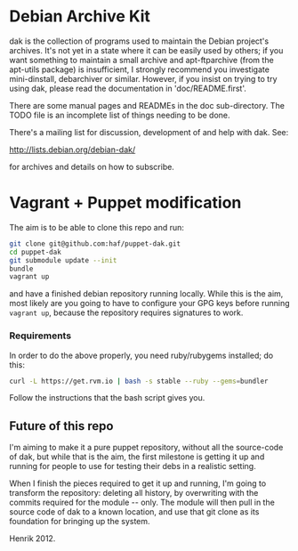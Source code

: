 # Debian Archive Kit

dak is the collection of programs used to maintain the Debian
project's archives.  It's not yet in a state where it can be easily
used by others; if you want something to maintain a small archive and
apt-ftparchive (from the apt-utils package) is insufficient, I strongly
recommend you investigate mini-dinstall, debarchiver or similar.
However, if you insist on trying to try using dak, please read the
documentation in 'doc/README.first'.

There are some manual pages and READMEs in the doc sub-directory.  The
TODO file is an incomplete list of things needing to be done.

There's a mailing list for discussion, development of and help with
dak.  See:

  http://lists.debian.org/debian-dak/

for archives and details on how to subscribe.

# Vagrant + Puppet modification

The aim is to be able to clone this repo and run:

```bash
git clone git@github.com:haf/puppet-dak.git
cd puppet-dak
git submodule update --init
bundle
vagrant up
```

and have a finished debian repository running locally. While this is the aim,
most likely are you going to have to configure your GPG keys before running
`vagrant up`, because the repository requires signatures to work.

### Requirements

In order to do the above properly, you need ruby/rubygems installed; do this:

```bash
curl -L https://get.rvm.io | bash -s stable --ruby --gems=bundler
```

Follow the instructions that the bash script gives you.

## Future of this repo

I'm aiming to make it a pure puppet repository, without all the source-code of
dak, but while that is the aim, the first milestone is getting it up and
running for people to use for testing their debs in a realistic setting.

When I finish the pieces required to get it up and running, I'm going to
transform the repository: deleting all history, by overwriting with the commits
required for the module -- only. The module will then pull in the source code
of dak to a known location, and use that git clone as its foundation for
bringing up the system.

Henrik 2012.
